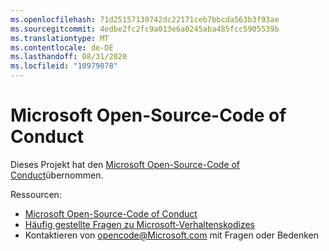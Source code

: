 ```yaml
---
ms.openlocfilehash: 71d25157130742dc22171ceb7bbcda563b3f93ae
ms.sourcegitcommit: 4edbe2fc2fc9a013e6a0245aba485fcc5905539b
ms.translationtype: MT
ms.contentlocale: de-DE
ms.lasthandoff: 08/31/2020
ms.locfileid: "10979878"
---
```

# Microsoft Open-Source-Code of Conduct

Dieses Projekt hat den [Microsoft Open-Source-Code of Conduct](https://opensource.microsoft.com/codeofconduct/)übernommen.

Ressourcen:

- [Microsoft Open-Source-Code of Conduct](https://opensource.microsoft.com/codeofconduct/)
- [Häufig gestellte Fragen zu Microsoft-Verhaltenskodizes](https://opensource.microsoft.com/codeofconduct/faq/)
- Kontaktieren von [opencode@Microsoft.com](mailto:opencode@microsoft.com) mit Fragen oder Bedenken
